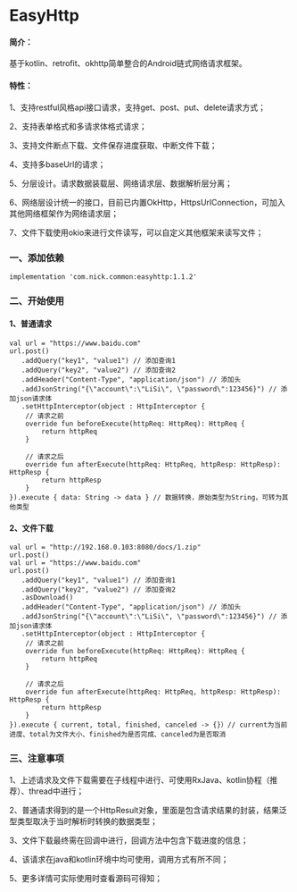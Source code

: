 # EasyHttp
#### 简介：
基于kotlin、retrofit、okhttp简单整合的Android链式网络请求框架。
#### 特性：
1、支持restful风格api接口请求，支持get、post、put、delete请求方式；

2、支持表单格式和多请求体格式请求；

3、支持文件断点下载、文件保存进度获取、中断文件下载；

4、支持多baseUrl的请求；

5、分层设计。请求数据装载层、网络请求层、数据解析层分离；

6、网络层设计统一的接口，目前已内置OkHttp，HttpsUrlConnection，可加入其他网络框架作为网络请求层；

7、文件下载使用okio来进行文件读写，可以自定义其他框架来读写文件；
### 一、添加依赖 
```
implementation 'com.nick.common:easyhttp:1.1.2'
```
### 二、开始使用
#### 1、普通请求
```
val url = "https://www.baidu.com"
url.post()
   .addQuery("key1", "value1") // 添加查询1
   .addQuery("key2", "value2") // 添加查询2
   .addHeader("Content-Type", "application/json") // 添加头
   .addJsonString("{\"account\":\"LiSi\", \"password\":123456}") // 添加json请求体
   .setHttpInterceptor(object : HttpInterceptor {
	// 请求之前
	override fun beforeExecute(httpReq: HttpReq): HttpReq {
		return httpReq
	}

	// 请求之后
	override fun afterExecute(httpReq: HttpReq, httpResp: HttpResp): HttpResp {
		return httpResp
	}
}).execute { data: String -> data } // 数据转换，原始类型为String，可转为其他类型				
```
#### 2、文件下载
```
val url = "http://192.168.0.103:8080/docs/1.zip"
url.post()
val url = "https://www.baidu.com"
url.post()
   .addQuery("key1", "value1") // 添加查询1
   .addQuery("key2", "value2") // 添加查询2
   .asDownload()
   .addHeader("Content-Type", "application/json") // 添加头
   .addJsonString("{\"account\":\"LiSi\", \"password\":123456}") // 添加json请求体
   .setHttpInterceptor(object : HttpInterceptor {
	// 请求之前
	override fun beforeExecute(httpReq: HttpReq): HttpReq {
		return httpReq
	}

	// 请求之后
	override fun afterExecute(httpReq: HttpReq, httpResp: HttpResp): HttpResp {
		return httpResp
	}
}).execute { current, total, finished, canceled -> {}）// current为当前进度、total为文件大小、finished为是否完成、canceled为是否取消
```
### 三、注意事项
1、上述请求及文件下载需要在子线程中进行、可使用RxJava、kotlin协程（推荐）、thread中进行；

2、普通请求得到的是一个HttpResult对象，里面是包含请求结果的封装，结果泛型类型取决于当时解析时转换的数据类型；

3、文件下载最终需在回调中进行，回调方法中包含下载进度的信息；

4、该请求在java和kotlin环境中均可使用，调用方式有所不同；

5、更多详情可实际使用时查看源码可得知；
